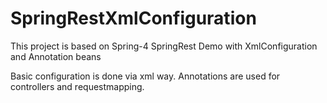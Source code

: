 # SpringRestXmlConfiguration
This project is based on Spring-4
SpringRest Demo with XmlConfiguration and Annotation beans

Basic configuration is done via xml way.
Annotations are used for controllers and requestmapping.

